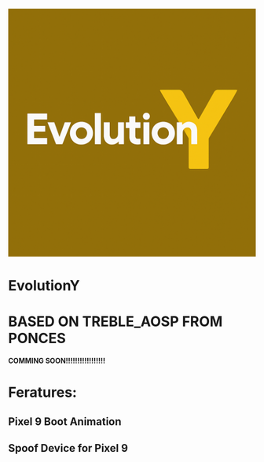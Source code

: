 ![Alt text](EvolutionYLogo.png)

# EvolutionY

# BASED ON TREBLE_AOSP FROM PONCES

#### COMMING SOON!!!!!!!!!!!!!!!!!

# Feratures:

## Pixel 9 Boot Animation

## Spoof Device for Pixel 9
